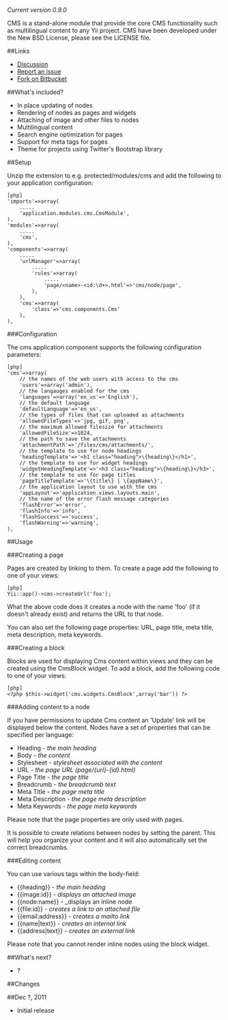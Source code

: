 _Current version 0.9.0_

CMS is a stand-alone module that provide the core CMS functionality such as multilingual content to any Yii project. CMS have been developed under the New BSD License, please see the LICENSE file.

##Links

* [Discussion]()
* [Report an issue](https://bitbucket.org/NordLabs/nordcms/issues/new)
* [Fork on Bitbucket](https://bitbucket.org/NordLabs/nordcms)

##What's included?

* In place updating of nodes
* Rendering of nodes as pages and widgets
* Attaching of image and other files to nodes
* Multilingual content
* Search engine optimization for pages
* Support for meta tags for pages
* Theme for projects using Twitter's Bootstrap library

##Setup

Unzip the extension to e.g. protected/modules/cms and add the following to your application configuration:

~~~
[php]
'imports'=>array(
	.....
	'application.modules.cms.CmsModule',
),
'modules'=>array(
	.....
	'cms',
),
'components'=>array(
	.....
	'urlManager'=>array(
		.....
		'rules'=>array(
			.....
			'page/<name>-<id:\d+>.html'=>'cms/node/page',
		),
	),
	'cms'=>array(
		'class'=>'cms.components.Cms'
	),
),
~~~

###Configuration

The cms application component supports the following configuration parameters:
~~~
[php]
'cms'=>array(
	// the names of the web users with access to the cms
	'users'=>array('admin'),
	// the langauges enabled for the cms
	'languages'=>array('en_us'=>'English'),
	// the default language
	'defaultLanguage'=>'en_us',
	// the types of files that can uploaded as attachments
	'allowedFileTypes'=>'jpg, gif, png',
	// the maximum allowed filesize for attachments
	'allowedFileSize'=>1024,
	// the path to save the attachments
	'attachmentPath'=>'/files/cms/attachments/',
	// the template to use for node headings
	'headingTemplate'=>'<h1 class="heading">\{heading\}</h1>',
	// the template to use for widget headings
	'widgetHeadingTemplate'=>'<h3 class="heading">\{heading\}</h3>',
	// the template to use for page titles
	'pageTitleTemplate'=>'\{title\} | \{appName\}',
	// the application layout to use with the cms
	'appLayout'=>'application.views.layouts.main',
	// the name of the error flash message categories
	'flashError'=>'error',
	'flashInfo'=>'info',
	'flashSuccess'=>'success',
	'flashWarning'=>'warning',
),
~~~

##Usage

###Creating a page

Pages are created by linking to them. To create a page add the following to one of your views:

~~~
[php]
Yii::app()->cms->createUrl('foo');
~~~

What the above code does it creates a node with the name 'foo' (if it doesn't already exist) and returns the URL to that node.

You can also set the following page properties: URL, page title, meta title, meta description, meta keywords.

###Creating a block

Blocks are used for displaying Cms content within views and they can be created using the CmsBlock widget. To add a block, add the following code to one of your views:

~~~
[php]
<?php $this->widget('cms.widgets.CmsBlock',array('bar')) ?>
~~~

###Adding content to a node

If you have permissions to update Cms content an 'Update' link will be displayed below the content. Nodes have a set of properties that can be specified per language:

* Heading - _the main heading_
* Body - _the content_
* Stylesheet - _stylesheet associated with the content_
* URL - _the page URL (page/{url}-{id}.html)_
* Page Title - _the page title_
* Breadcrumb - _the breadcrumb text_
* Meta Title - _the page meta title_
* Meta Description - _the page meta description_
* Meta Keywords - _the page meta keywords_

Please note that the page properties are only used with pages.

It is possible to create relations between nodes by setting the parent. This will help you organize your content and it will also automatically set the correct breadcrumbs.

###Editing content

You can use various tags within the body-field:

* {{heading}} - _the main heading_
* {{image:id}} - _displays an attached image_
* {{node:name}} - _displays an inline node
* {{file:id}} - _creates a link to an attached file_
* {{email:address}} - _creates a mailto link_
* {{name|text}} - _creates an internal link_
* {{address|text}} - _creates an external link_

Please note that you cannot render inline nodes using the block widget.

##What's next?

* ?

##Changes

##Dec ?, 2011
* Initial release